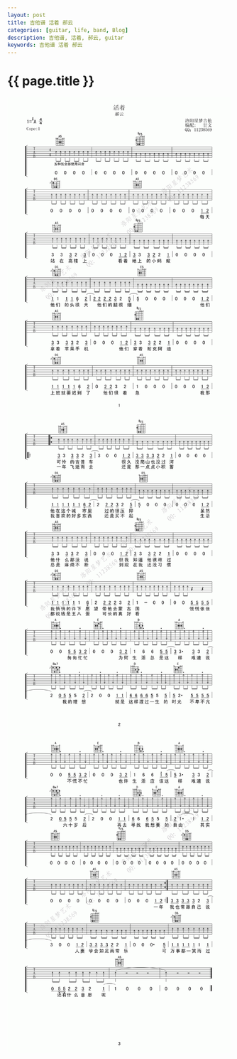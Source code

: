 ```yaml
---
layout: post
title: 吉他谱 活着 郝云
categories: [guitar, life, band, Blog]
description: 吉他谱, 活着, 郝云, guitar
keywords: 吉他谱 活着 郝云
---
```


# {{ page.title }}


<img src="/images/blog/guitar/活着1.png"/></br>
<img src="/images/blog/guitar/活着2.png"/></br>
<img src="/images/blog/guitar/活着3.png"/></br>